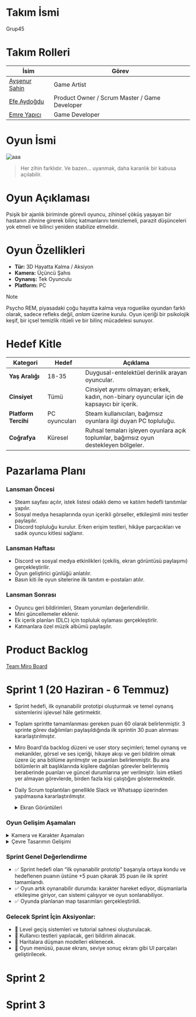 # Takım İsmi
Grup45

# Takım Rolleri
| İsim | Görev | 
| --------------- | --------------- | 
| [Ayşenur Şahin](https://github.com/aysenursahiin) | Game Artist |
| [Efe Aydoğdu](https://github.com/RedFloyd-cd)| Product Owner / Scrum Master / Game Developer |
| [Emre Yapıcı](https://github.com/yapiciemre)| Game Developer |

# Oyun İsmi
![aaa](https://github.com/user-attachments/assets/7c4e1a2c-52b9-4b04-899d-6e1d1b5c8d36)
> Her zihin farklıdır. Ve bazen... uyanmak, daha karanlık bir kabusa açılabilir.

# Oyun Açıklaması
Psişik bir ajanlık biriminde görevli oyuncu, zihinsel çöküş yaşayan bir hastanın zihnine girerek bilinç katmanlarını temizlemeli, parazit düşünceleri yok etmeli ve bilinci yeniden stabilize etmelidir.

# Oyun Özellikleri
- **Tür:** 3D Hayatta Kalma / Aksiyon
- **Kamera:** Üçüncü Şahıs
- **Oynanış:** Tek Oyunculu
- **Platform:** PC
> [!NOTE]
> Psycho REM, piyasadaki çoğu hayatta kalma veya roguelike oyundan farklı olarak, sadece refleks değil, *anlam* üzerine kurulu. Oyun içeriği bir psikolojik keşif, bir içsel temizlik ritüeli ve bir bilinç mücadelesi sunuyor.

# Hedef Kitle 
| Kategori             | Hedef                                                | Açıklama                                                                                                               |
| -------------------- | ---------------------------------------------------- | ---------------------------------------------------------------------------------------------------------------------- |
| **Yaş Aralığı**      | 18-35                                                | Duygusal-entelektüel derinlik arayan oyuncular.  |
| **Cinsiyet**         | Tümü                                                 | Cinsiyet ayrımı olmayan; erkek, kadın, non-binary oyuncular için de kapsayıcı bir içerik.                  |
| **Platform Tercihi** | PC oyuncuları                                        | Steam kullanıcıları, bağımsız oyunlara ilgi duyan PC topluluğu.                                                        |
| **Coğrafya**         | Küresel  | Ruhsal temaları işleyen oyunlara açık toplumlar, bağımsız oyun destekleyen bölgeler.                                   |

# Pazarlama Planı
### Lansman Öncesi
- Steam sayfası açılır, istek listesi odaklı demo ve katılım hedefli tanıtımlar yapılır.
- Sosyal medya hesaplarında oyun içerikli görseller, etkileşimli mini testler paylaşılır.
- Discord topluluğu kurulur. Erken erişim testleri, hikâye parçacıkları ve sadık oyuncu kitlesi sağlanır.
### Lansman Haftası 
- Discord ve sosyal medya etkinlikleri (çekiliş, ekran görüntüsü paylaşımı) gerçekleştirilir.
- Oyun geliştirici günlüğü anlatılır.
- Basın kiti ile oyun sitelerine ilk tanıtım e-postaları atılır.
### Lansman Sonrası 
- Oyuncu geri bildirimleri, Steam yorumları değerlendirilir.
- Mini güncellemeler eklenir.
- Ek içerik planları (DLC) için topluluk oylaması gerçekleştirlir.
- Katmanlara özel müzik albümü paylaşılır.

# Product Backlog
[Team Miro Board](https://miro.com/welcomeonboard/WUw3MjZtTStiakJ5UTR3OGRWbXY0cFFMZDJENDRxaVNHNkp3M01nenEyMlB1U2FUMUo0dURUbUgzMUhlU2Rha1V5d3VkUGZBVXFQQ1Y1MXdUREVUWmFyNjE0MUI2eGI0alRjNGsxRUtiS2RHNjlzR3k0aU1GeG93bjdaR1o5TmdBS2NFMDFkcUNFSnM0d3FEN050ekl3PT0hdjE=?share_link_id=660439693857)

# Sprint 1 (20 Haziran - 6 Temmuz)
- Sprint hedefi, ilk oynanabilir prototipi oluşturmak ve temel oynanış sistemlerini işlevsel hâle getirmektir.
- Toplam sprintte tamamlanması gereken puan 60 olarak belirlenmiştir. 3 sprinte görev dağılımları paylaşıldığında ilk sprintin 30 puan alınması kararlaştırılmıştır.
- Miro Board'da backlog düzeni ve user story seçimleri; temel oynanış ve mekanikler, görsel ve ses içeriği, hikaye akışı ve geri bildirim olmak üzere üç ana bölüme ayrılmıştır ve puanları belirlenmiştir. Bu ana bölümlerin alt başlıklarında kişilere dağıtılan görevler belirlenmiş beraberinde puanları ve güncel durumlarına yer verilmiştir. İsim etiketi yer almayan görevlerde, birden fazla kişi çalıştığını göstermektedir. 
- Daily Scrum toplantıları genellikle Slack ve Whatsapp üzerinden yapılmasına kararlaştırılmıştır.
  <details>
  
  <summary> Ekran Görüntüleri </summary>
  
  ![Ekran görüntüsü 2025-07-05 150626](https://github.com/user-attachments/assets/1f9da3e9-5fdb-465a-a8f1-a5a315be8205)
  ![Ekran görüntüsü 2025-07-05 150539](https://github.com/user-attachments/assets/c4f614db-ed9a-46de-b648-fcb0e6784fe8)
  ![Ekran görüntüsü 2025-07-05 150640](https://github.com/user-attachments/assets/6c2aa9d4-b3bc-43f8-a9a0-daf3b5353b53)
  ![Ekran görüntüsü 2025-07-05 150600](https://github.com/user-attachments/assets/b276eae1-15f7-4433-bed6-a195be565601)
  ![Ekran görüntüsü 2025-07-05 150504](https://github.com/user-attachments/assets/1dfaf365-211c-4714-957b-a9433f3f84b4)

</details>

 ### Oyun Gelişim Aşamaları
<details>
  
  <summary> Kamera ve Karakter Aşamaları </summary>
  
![b](https://github.com/user-attachments/assets/f420baf2-d290-412c-93a4-a42502dad520)
![a](https://github.com/user-attachments/assets/3a6e9c78-be33-401d-bb84-d06603a8ed0d)
</details>

<details>
  <summary> Çevre Tasarımın Gelişimi </summary>

![Cevre_tasarimi](https://github.com/user-attachments/assets/1439e3af-7c2d-4098-9d08-0453be63dd22)
![cevre_tasrimi](https://github.com/user-attachments/assets/d6463e23-2874-4d87-825b-96ea36d7bda8) 
</details>

### Sprint Genel Değerlendirme
- ✅ Sprint hedefi olan “ilk oynanabilir prototip” başarıyla ortaya kondu ve hedeflenen puanın üstüne +5 puan çıkarak 35 puan ile ilk sprint tamamlandı.
- ✅ Oyun artık oynanabilir durumda: karakter hareket ediyor, düşmanlarla etkileşime giriyor, can sistemi çalışıyor ve oyun sonlanabiliyor.
- ✅ Oyunda planlanan map tasarımları gerçekleştirildi.
  
### Gelecek Sprint İçin Aksiyonlar:
- 🎯 Level geçiş sistemleri ve tutorial sahnesi oluşturulacak.
- 🎯 Kullanıcı testleri yapılacak, geri bildirim alınacak.
- 🎯 Haritalara düşman modelleri eklenecek.
- 🎯 Oyun menüsü, pause ekranı, seviye sonuç ekranı gibi UI parçaları geliştirilecek.











# Sprint 2
# Sprint 3
